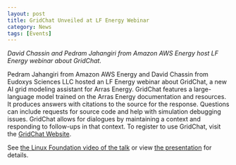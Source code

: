 ```yaml
---
layout: post
title: GridChat Unveiled at LF Energy Webinar
category: News
tags: [Events]
---
```


*David Chassin and Pedram Jahangiri from Amazon AWS Energy host LF Energy webinar about GridChat.*

Pedram Jahangiri from Amazon AWS Energy and David Chassin from Eudoxys Sciences LLC hosted an LF Energy webinar about GridChat, a new AI grid modeling assistant for Arras Energy. GridChat features a large-language model trained on the Arras Energy documentation and resources. It produces answers with citations to the source for the response. Questions can include requests for source code and help with simulation debugging issues. GridChat allows for dialogues by maintaining a context and responding to follow-ups in that context.  To register to use GridChat, visit the [GridChat Website](https://gridchat.gridlabd.us/).

See [the Linux Foundation video of the talk](https://community.linuxfoundation.org/events/details/lfhq-lf-energy-presents-gridchat-leveraging-genai-for-smarter-power-distribution-modeling-with-arras-energy/) or view [the presentation](2025-01-30-GridChat_Unveiled_at_LF_Energy_Webinar.pdf) for details.
